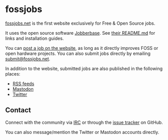 # fossjobs

[fossjobs.net](https://www.fossjobs.net/) is the first website exclusively for Free & Open Source jobs.

It uses the open source software [Jobberbase](http://www.jobberbase.com/).
See [their README.md](https://github.com/filipcte/jobberbase/blob/master/README.md) for links and installation guides.

You can [post a job on the website](https://www.fossjobs.net/post/),
as long as it directly improves FOSS or open hardware projects.
You can also submit jobs directly by emailing <submit@fossjobs.net>.

In addition to the website, submitted jobs are also published in the following places:

- [RSS feeds](https://www.fossjobs.net/rss/)
- [Mastodon](https://fosstodon.org/@fossjobs)
- [Twitter](https://twitter.com/fossjobs_net)

## Contact

Connect with the community via [IRC](ircs://irc.libera.chat/#fossjobs)
or through the [issue tracker](https://github.com/fossjobs/fossjobs/issues) on GitHub.

You can also message/mention the Twitter or Mastodon accounts directly.
